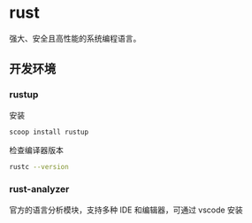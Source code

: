 # rust

强大、安全且高性能的系统编程语言。

## 开发环境

### rustup

安装

```sh
scoop install rustup
```

检查编译器版本

```sh
rustc --version
```

### rust-analyzer

官方的语言分析模块，支持多种 IDE 和编辑器，可通过 vscode 安装
